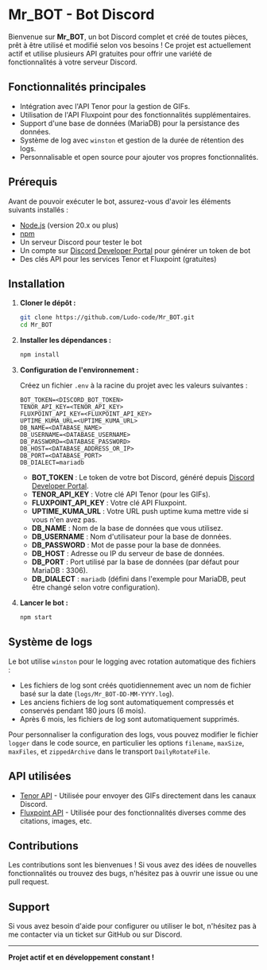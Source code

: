 # Mr_BOT - Bot Discord

Bienvenue sur **Mr_BOT**, un bot Discord complet et créé de toutes pièces, prêt à être utilisé et modifié selon vos besoins ! Ce projet est actuellement actif et utilise plusieurs API gratuites pour offrir une variété de fonctionnalités à votre serveur Discord.

## Fonctionnalités principales

- Intégration avec l'API Tenor pour la gestion de GIFs.
- Utilisation de l'API Fluxpoint pour des fonctionnalités supplémentaires.
- Support d'une base de données (MariaDB) pour la persistance des données.
- Système de log avec `winston` et gestion de la durée de rétention des logs.
- Personnalisable et open source pour ajouter vos propres fonctionnalités.

## Prérequis

Avant de pouvoir exécuter le bot, assurez-vous d'avoir les éléments suivants installés :

- [Node.js](https://nodejs.org/) (version 20.x ou plus)
- [npm](https://www.npmjs.com/)
- Un serveur Discord pour tester le bot
- Un compte sur [Discord Developer Portal](https://discord.com/developers/applications) pour générer un token de bot
- Des clés API pour les services Tenor et Fluxpoint (gratuites)

## Installation

1. **Cloner le dépôt :**
   ```bash
   git clone https://github.com/Ludo-code/Mr_BOT.git
   cd Mr_BOT
   ```

2. **Installer les dépendances :**
   ```bash
   npm install
   ```

3. **Configuration de l'environnement :**

   Créez un fichier `.env` à la racine du projet avec les valeurs suivantes :

   ```env
   BOT_TOKEN=<DISCORD_BOT_TOKEN>
   TENOR_API_KEY=<TENOR_API_KEY>
   FLUXPOINT_API_KEY=<FLUXPOINT_API_KEY>
   UPTIME_KUMA_URL=<UPTIME_KUMA_URL>
   DB_NAME=<DATABASE_NAME>
   DB_USERNAME=<DATABASE_USERNAME>
   DB_PASSWORD=<DATABASE_PASSWORD>
   DB_HOST=<DATABASE_ADDRESS_OR_IP>
   DB_PORT=<DATABASE_PORT>
   DB_DIALECT=mariadb
   ```

   - **BOT_TOKEN** : Le token de votre bot Discord, généré depuis [Discord Developer Portal](https://discord.com/developers/applications).
   - **TENOR_API_KEY** : Votre clé API Tenor (pour les GIFs).
   - **FLUXPOINT_API_KEY** : Votre clé API Fluxpoint.
   - **UPTIME_KUMA_URL** : Votre URL push uptime kuma mettre vide si vous n'en avez pas.
   - **DB_NAME** : Nom de la base de données que vous utilisez.
   - **DB_USERNAME** : Nom d'utilisateur pour la base de données.
   - **DB_PASSWORD** : Mot de passe pour la base de données.
   - **DB_HOST** : Adresse ou IP du serveur de base de données.
   - **DB_PORT** : Port utilisé par la base de données (par défaut pour MariaDB : 3306).
   - **DB_DIALECT** : `mariadb` (défini dans l'exemple pour MariaDB, peut être changé selon votre configuration).

4. **Lancer le bot :**
   ```bash
   npm start
   ```

## Système de logs

Le bot utilise `winston` pour le logging avec rotation automatique des fichiers :

- Les fichiers de log sont créés quotidiennement avec un nom de fichier basé sur la date (`logs/Mr_BOT-DD-MM-YYYY.log`).
- Les anciens fichiers de log sont automatiquement compressés et conservés pendant 180 jours (6 mois).
- Après 6 mois, les fichiers de log sont automatiquement supprimés.

Pour personnaliser la configuration des logs, vous pouvez modifier le fichier `logger` dans le code source, en particulier les options `filename`, `maxSize`, `maxFiles`, et `zippedArchive` dans le transport `DailyRotateFile`.

## API utilisées

- [Tenor API](https://tenor.com/gifapi/documentation) - Utilisée pour envoyer des GIFs directement dans les canaux Discord.
- [Fluxpoint API](https://docs.fluxpoint.dev/home) - Utilisée pour des fonctionnalités diverses comme des citations, images, etc.

## Contributions

Les contributions sont les bienvenues ! Si vous avez des idées de nouvelles fonctionnalités ou trouvez des bugs, n'hésitez pas à ouvrir une issue ou une pull request.

## Support

Si vous avez besoin d'aide pour configurer ou utiliser le bot, n'hésitez pas à me contacter via un ticket sur GitHub ou sur Discord.

---

**Projet actif et en développement constant !**